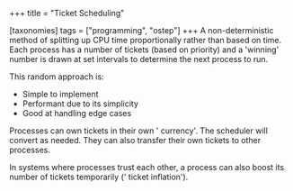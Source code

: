 +++
title = "Ticket Scheduling"

[taxonomies]
tags = ["programming", "ostep"]
+++
A non-deterministic method of splitting up CPU time proportionally rather than based on time. Each process has a number of tickets (based on priority) and a 'winning' number is drawn at set intervals to determine the next process to run. 

This random approach is:
- Simple to implement
- Performant due to its simplicity
- Good at handling edge cases

Processes can own tickets in their own ' currency'. The scheduler will convert as needed. They can also transfer their own tickets to other processes. 

In systems where processes trust each other, a process can also boost its number of tickets temporarily (' ticket inflation'). 